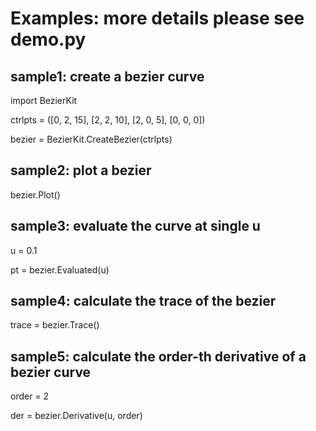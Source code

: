 # Examples: more details please see demo.py

## sample1: create a bezier curve
import BezierKit

ctrlpts = ([0, 2, 15], [2, 2, 10], [2, 0, 5], [0, 0, 0])

bezier = BezierKit.CreateBezier(ctrlpts)

## sample2: plot a bezier
bezier.Plot()

## sample3: evaluate the curve at single u
u = 0.1

pt = bezier.Evaluated(u)

## sample4: calculate the trace of the bezier
trace = bezier.Trace()

## sample5: calculate the order-th derivative of a bezier curve
order = 2

der = bezier.Derivative(u, order)

